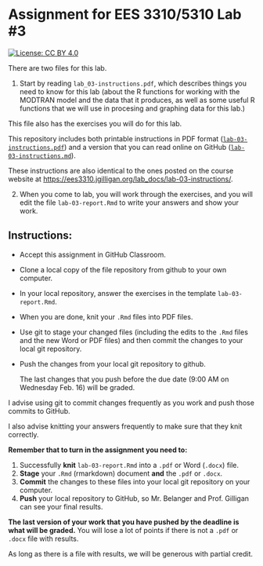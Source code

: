 # Assignment for EES 3310/5310 Lab #3

[![License: CC BY 4.0](https://img.shields.io/badge/License-CC%20BY%204.0-lightgrey.svg)](https://creativecommons.org/licenses/by/4.0/)

There are two files for this lab.

1. Start by reading `lab_03-instructions.pdf`, which describes things you need
to know for this lab (about the R functions for working with the MODTRAN model
and the data that it produces, as well as some useful R functions that we will
use in procesing and graphing data for this lab.)

This file also has the exercises you will do for this lab.

This repository includes both printable instructions in PDF format
([`lab-03-instructions.pdf`](lab-03-instructions.pdf)) and a version that you can 
read online on GitHub ([`lab-03-instructions.md`](lab-03-instructions.md)).

These instructions are also identical to the ones posted on the course website
at <https://ees3310.jgilligan.org/lab_docs/lab-03-instructions/>.

2. When you come to lab, you will work through the exercises, and you will
edit the file `lab-03-report.Rmd` to write your answers and show your
work.

## Instructions:

* Accept this assignment in GitHub Classroom.
* Clone a local copy of the file repository from github to your
  own computer.
* In your local repository, answer the exercises in the template
  `lab-03-report.Rmd`.
* When you are done, knit your `.Rmd` files into PDF files.
* Use git to stage your changed files (including the edits to the `.Rmd` files
  and the new Word or PDF files) and then commit the changes to your local git 
  repository.
* Push the changes from your local git repository to github.

  The last changes that you push before the due date 
  (9:00 AM on Wednesday Feb. 16) will be graded.

I advise using git to commit changes frequently as you work and push those 
commits to GitHub.

I also advise knitting your answers frequently to make sure that they 
knit correctly.

**Remember that to turn in the assignment you need to:**

1. Successfully **knit** `lab-03-report.Rmd` into a `.pdf` or 
   Word (`.docx`) file. 
2. **Stage** your `.Rmd` (rmarkdown) document **and** the `.pdf` or `.docx`.
3. **Commit** the changes to these files into your local git repository on your
   computer.
3. **Push** your local repository to GitHub, so Mr. Belanger and Prof. Gilligan 
   can see your final results.

**The last version of your work that you have pushed by the deadline is what 
will be graded.**
You will lose a lot of points if there is not a `.pdf` or `.docx` file with 
results.

As long as there is a file with results, we will be generous with partial 
credit.

